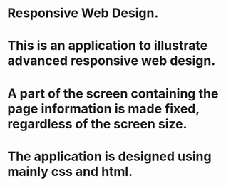 # Responsive Web Design.
# This is an application to illustrate advanced responsive web design.
 
# A part of the screen containing the page information is made fixed, regardless of the screen size.
# The application is designed using mainly css and html.

